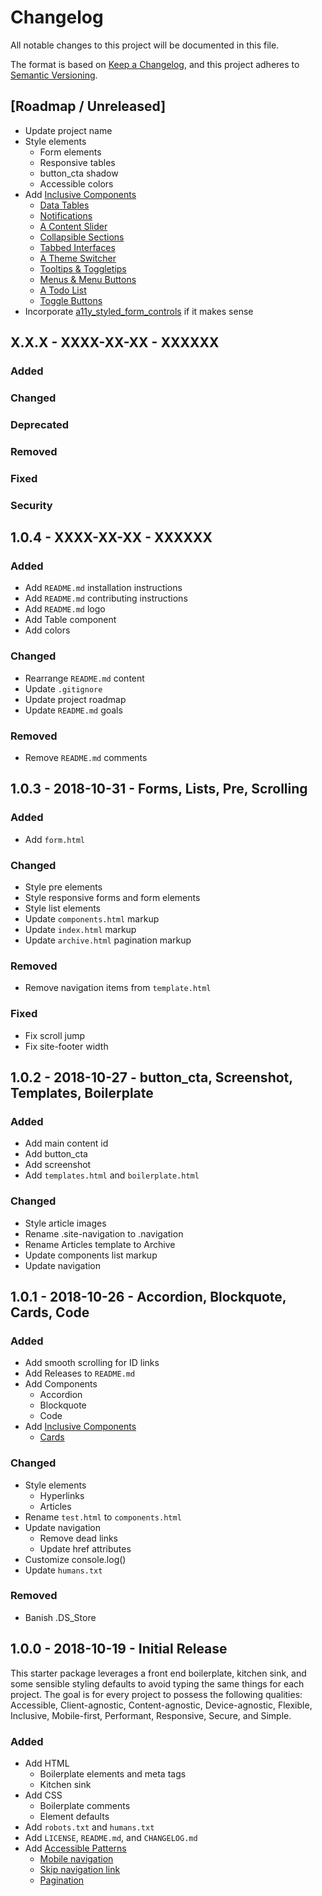# Changelog
All notable changes to this project will be documented in this file.

The format is based on [Keep a Changelog](https://keepachangelog.com/en/1.0.0/),
and this project adheres to [Semantic Versioning](https://semver.org/spec/v2.0.0.html).

## [Roadmap / Unreleased]
- Update project name
- Style elements
	- Form elements
	- Responsive tables
	- button_cta shadow
	- Accessible colors
- Add [Inclusive Components](https://inclusive-components.design/)
	- [Data Tables](https://inclusive-components.design/data-tables/)
	- [Notifications](https://inclusive-components.design/notifications/)
	- [A Content Slider](https://inclusive-components.design/a-content-slider/)
	- [Collapsible Sections](https://inclusive-components.design/collapsible-sections/)
	- [Tabbed Interfaces](https://inclusive-components.design/tabbed-interfaces/)
	- [A Theme Switcher](https://inclusive-components.design/a-theme-switcher/)
	- [Tooltips & Toggletips](https://inclusive-components.design/tooltips-toggletips/)
	- [Menus & Menu Buttons](https://inclusive-components.design/menus-menu-buttons/)
	- [A Todo List](https://inclusive-components.design/a-todo-list/)
	- [Toggle Buttons](https://inclusive-components.design/toggle-button/)
- Incorporate [a11y_styled_form_controls](https://scottaohara.github.io/a11y_styled_form_controls/) if it makes sense

## X.X.X - XXXX-XX-XX - XXXXXX
### Added
### Changed
### Deprecated
### Removed
### Fixed
### Security

## 1.0.4 - XXXX-XX-XX - XXXXXX

### Added
- Add `README.md` installation instructions
- Add `README.md` contributing instructions
- Add `README.md` logo
- Add Table component
- Add colors

### Changed
- Rearrange `README.md` content
- Update `.gitignore`
- Update project roadmap
- Update `README.md` goals

### Removed
- Remove `README.md` comments

## 1.0.3 - 2018-10-31 - Forms, Lists, Pre, Scrolling

### Added
- Add `form.html`

### Changed
- Style pre elements
- Style responsive forms and form elements
- Style list elements
- Update `components.html` markup
- Update `index.html` markup
- Update `archive.html` pagination markup

### Removed
- Remove navigation items from `template.html`

### Fixed
- Fix scroll jump
- Fix site-footer width

## 1.0.2 - 2018-10-27 - button_cta, Screenshot, Templates, Boilerplate

### Added
- Add main content id
- Add button_cta
- Add screenshot
- Add `templates.html` and `boilerplate.html`

### Changed
- Style article images
- Rename .site-navigation to .navigation
- Rename Articles template to Archive
- Update components list markup
- Update navigation

## 1.0.1 - 2018-10-26 - Accordion, Blockquote, Cards, Code

### Added
- Add smooth scrolling for ID links
- Add Releases to `README.md`
- Add Components
	- Accordion
	- Blockquote
	- Code
- Add [Inclusive Components](https://inclusive-components.design/)
	- [Cards](https://inclusive-components.design/cards/)

### Changed
- Style elements
	- Hyperlinks
	- Articles
- Rename `test.html` to `components.html`
- Update navigation
	- Remove dead links
	- Update href attributes
- Customize console.log()
- Update `humans.txt`

### Removed
- Banish .DS_Store

## 1.0.0 - 2018-10-19 - Initial Release

This starter package leverages a front end boilerplate, kitchen sink, and some sensible styling defaults to avoid typing the same things for each project. The goal is for every project to possess the following qualities: Accessible, Client-agnostic, Content-agnostic, Device-agnostic, Flexible, Inclusive, Mobile-first, Performant, Responsive, Secure, and Simple.

### Added
- Add HTML
	- Boilerplate elements and meta tags
	- Kitchen sink
- Add CSS
	- Boilerplate comments
	- Element defaults
- Add `robots.txt` and `humans.txt`
- Add `LICENSE`, `README.md`, and `CHANGELOG.md`
- Add [Accessible Patterns](http://www.a11ymatters.com/patterns/)
	- [Mobile navigation](http://www.a11ymatters.com/pattern/mobile-nav/)
	- [Skip navigation link](http://www.a11ymatters.com/pattern/skip-link/)
	- [Pagination](http://www.a11ymatters.com/pattern/pagination/)